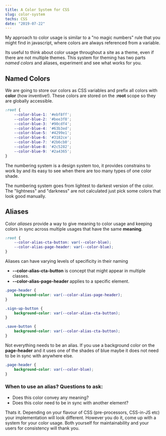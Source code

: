 ```yaml
---
title: A Color System for CSS
slug: color-system
techs: CSS
date: "2019-07-22"
---
```


My approach to color usage is similar to a "no magic numbers" rule that you might find in javascript, where colors are always referenced from a variable.

Its useful to think about color usage throughout a site as a theme, even if there are not multiple themes. This system for theming has two parts *named colors* and aliases, experiment and see what works for you.

## Named Colors
We are going to store our colors as CSS variables and prefix all colors with **color** (how inventive!). These colors are stored on the **:root** scope so they are globally accessible.

```css
:root {
    --color-blue-1: '#ebf8ff';
    --color-blue-2: '#bee3f8';
    --color-blue-3: '#90cdf4';
    --color-blue-4: '#63b3ed';
    --color-blue-5: '#4299e1';
    --color-blue-6: '#3182ce';
    --color-blue-7: '#2b6cb0';
    --color-blue-8: '#2c5282';
    --color-blue-9: '#2a4365';
}
```

The numbering system is a design system too, it provides constrains to work by and its easy to see when there are too many types of one color shade.

The numbering system goes from lightest to darkest version of the color. The "lightness" and "darkness" are not calculated just pick some colors that look good manually. 


## Aliases

Color *aliases* provide a way to give meaning to color usage and keeping colors in sync across multiple usages that have the same **meaning**.

```css
:root {
    --color-alias-cta-button: var(--color-blue);
    --color-alias-page-header: var(--color-blue);
}
```

Aliases can have varying levels of specificity in their naming
* **--color-alias-cta-button** is concept that might appear in multiple classes.
* **--color-alias-page-header** applies to a specific element.

```css
.page-header {
    background-color: var(--color-alias-page-header);
}

.sign-up-button {
    background-color: var(--color-alias-cta-button);
}

.save-button {
    background-color: var(--color-alias-cta-button);
}
```

Not everything needs to be an alias. If you use a background color on the **page-header** and it uses one of the shades of blue maybe it does not need to be in sync with anywhere else.

```css
.page-header {
    background-color: var(--color-blue);
}
```

### When to use an alias? Questions to ask:
* Does this color convey any meaning?
* Does this color need to be in sync with another element?

Thats it. Depending on your flavour of CSS (pre-processors, CSS-in-JS etc) your implementation will look different. However you do it, come up with a system for your color usage. Both yourself for maintainability and your users for consistency will thank you.
